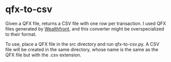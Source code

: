 # qfx-to-csv
 Given a QFX file, returns a CSV file with one row per transaction. I used QFX files generated by [Wealthfront](https://www.wealthfront.com/), and this converter might be overspecialized to their format.
 
 To use, place a QFX file in the src directory and run qfx-to-csv.py. A CSV file will be created in the same directory, whose name is the same as the QFX file but with the .csv extension.
